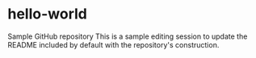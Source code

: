 # hello-world
Sample GitHub repository
This is a sample editing session to update the README included by default with the repository's construction.
